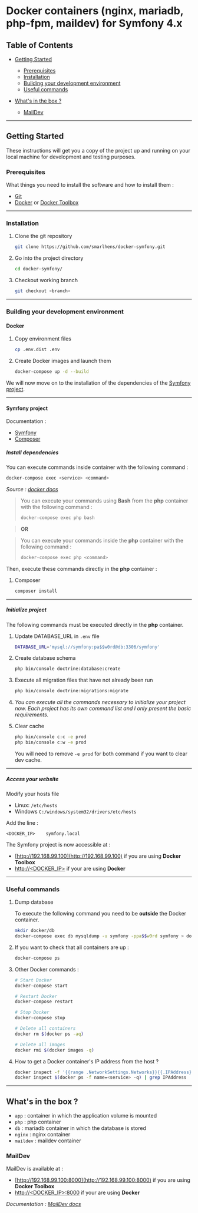 # Docker containers (nginx, mariadb, php-fpm, maildev) for Symfony 4.x

## Table of Contents 
- [Getting Started](#getting-started)
  - [Prerequisites](#prerequisites)
  - [Installation](#installation)
  - [Building your development environment](#building-your-development-environment)
  - [Useful commands](#useful-commands)

- [What's in the box ?](#whats-in-the-box-)
  - [MailDev](#maildev)
  
---  

## Getting Started

These instructions will get you a copy of the project up and running on your local machine for development and testing purposes.

### Prerequisites

What things you need to install the software and how to install them : 

* [Git](https://git-scm.com/)
* [Docker](https://docs.docker.com/docker-for-windows/install/) or [Docker Toolbox](https://github.com/docker/toolbox/releases)
  
---
  
### Installation

1. Clone the git repository

   ```bash
   git clone https://github.com/smarlhens/docker-symfony.git
   ```

1. Go into the project directory

   ```bash
   cd docker-symfony/
   ```

1. Checkout working branch

   ```bash
   git checkout <branch>
   ```

---

### Building your development environment

#### Docker

1. Copy environment files

   ```bash
   cp .env.dist .env
   ```

1. Create Docker images and launch them

   ```bash
   docker-compose up -d --build
   ```

We will now move on to the installation of the dependencies of the [Symfony project](#symfony-project).

---

#### Symfony project

Documentation : 
* [Symfony](https://symfony.com/doc/current/index.html)
* [Composer](https://getcomposer.org/doc/)

##### Install dependencies

You can execute commands inside container with the following command :

```bash
docker-compose exec <service> <command>
```
_Source : [docker docs](https://docs.docker.com/compose/reference/exec/)_

> You can execute your commands using **Bash** from the **php** container with the following command :
> ```bash
> docker-compose exec php bash
> ```

> **OR**

> You can execute your commands inside the **php** container with the following command :
> ```bash
> docker-compose exec php <command>
> ```

Then, execute these commands directly in the **php** container :

1. Composer

   ```bash
   composer install
   ```

---

##### Initialize project

The following commands must be executed directly in the **php** container.

1. Update DATABASE_URL in `.env` file

   ```bash
   DATABASE_URL='mysql://symfony:pa$$w0rd@db:3306/symfony'
   ```

1. Create database schema

   ```bash
   php bin/console doctrine:database:create
   ```

1. Execute all migration files that have not already been run

   ```bash
   php bin/console doctrine:migrations:migrate
   ```

1. *You can execute all the commands necessary to initialize your project now. Each project has its own command list and I only present the basic requirements.*

1. Clear cache

   ```bash
   php bin/console c:c -e prod
   php bin/console c:w -e prod
   ```

   You will need to remove ```-e prod``` for both command if you want to clear dev cache.

---

##### Access your website

Modify your hosts file 
* Linux: `/etc/hosts`
* Windows `C:/windows/system32/drivers/etc/hosts`

Add the line : 
```
<DOCKER_IP>    symfony.local
```

The Symfony project is now accessible at :
- [http://192.168.99.100](http://192.168.99.100) if you are using **Docker Toolbox**
- [http://<DOCKER_IP>]() if your are using **Docker**

---

### Useful commands

1. Dump database

   To execute the following command you need to be **outside** the Docker container.

   ```bash
   mkdir docker/db
   docker-compose exec db mysqldump -u symfony -ppa$$w0rd symfony > docker/db/symfony_dump.sql
   ```

1. If you want to check that all containers are up :

   ```bash
   docker-compose ps
   ```

1. Other Docker commands :

   ```bash
   # Start Docker
   docker-compose start
   
   # Restart Docker
   docker-compose restart
   
   # Stop Docker
   docker-compose stop
   
   # Delete all containers
   docker rm $(docker ps -aq)

   # Delete all images
   docker rmi $(docker images -q)
   ```
1. How to get a Docker container's IP address from the host ?

   ```bash
   docker inspect -f '{{range .NetworkSettings.Networks}}{{.IPAddress}}{{end}}' <container>
   docker inspect $(docker ps -f name=<service> -q) | grep IPAddress
   ```

---

## What's in the box ?

* `app` : container in which the application volume is mounted
* `php` : php container
* `db` : mariadb container in which the database is stored
* `nginx` : nginx container
* `maildev` : maildev container

### MailDev

MailDev is available at :
- [http://192.168.99.100:8000](http://192.168.99.100:8000) if you are using **Docker Toolbox**
- [http://<DOCKER_IP>:8000]() if your are using **Docker**

_Documentation : [MailDev docs](https://danfarrelly.nyc/MailDev/)_
